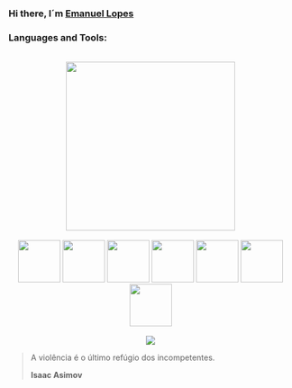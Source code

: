 ### Hi there, I´m <a href="https://github.com/lopessx">Emanuel Lopes</a>

### Languages and Tools:

<br>
  <div align="center">
    <img src="https://github-readme-stats.vercel.app/api/top-langs/?username=lopessx&theme=chartreuse-dark" width="300em"/>
  </div>
<br>
<div align="center">
  <img loading="lazy" src="https://cdn.jsdelivr.net/gh/devicons/devicon@latest/icons/laravel/laravel-original.svg" width="75" height="75" />
  <img loading="lazy" src="https://cdn.jsdelivr.net/gh/devicons/devicon@latest/icons/livewire/livewire-original-wordmark.svg" width="75" height="75" />
  <img loading="lazy" src="https://cdn.jsdelivr.net/gh/devicons/devicon@latest/icons/vuejs/vuejs-original-wordmark.svg" width="75" height="75" />
  <img loading="lazy" src="https://cdn.jsdelivr.net/gh/devicons/devicon@latest/icons/quasar/quasar-plain-wordmark.svg" width="75" height="75" />
  <img loading="lazy" src="https://cdn.jsdelivr.net/gh/devicons/devicon@latest/icons/postgresql/postgresql-original-wordmark.svg" width="75" height="75" />
  <img loading="lazy" src="https://cdn.jsdelivr.net/gh/devicons/devicon@latest/icons/mariadb/mariadb-original-wordmark.svg" width="75" height="75" />
  <img loading="lazy" src="https://cdn.jsdelivr.net/gh/devicons/devicon@latest/icons/java/java-original-wordmark.svg" width="75" height="75" />
</div>
<br>
<div  align="center"> 
  <a href="https://www.linkedin.com/in/jose-emanuel-478899143/" target="_blank"><img src="https://img.shields.io/badge/-LinkedIn-%230077B5?style=for-the-badge&logo=linkedin&logoColor=white" target="_blank"></a>
</div>

> A violência é o último refúgio dos incompetentes.
>
> <b>Isaac Asimov<b>
